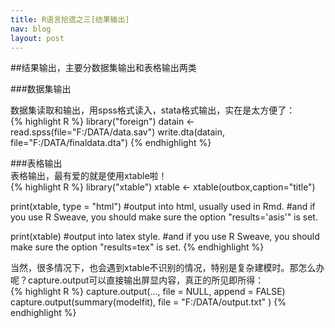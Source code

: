 ```yaml
---
title: R语言拾遗之三[结果输出]
nav: blog
layout: post
---
```


##结果输出，主要分数据集输出和表格输出两类  

###数据集输出  

数据集读取和输出，用spss格式读入，stata格式输出，实在是太方便了：  
{% highlight R %}
library("foreign")
datain <- read.spss(file="F:/DATA/data.sav")
write.dta(datain, file="F:/DATA/finaldata.dta")
{% endhighlight %}   

###表格输出  
表格输出，最有爱的就是使用xtable啦！  
{% highlight R %}
library("xtable")
xtable <- xtable(outbox,caption="title")

print(xtable, type = "html")
#output into html, usually used in Rmd.
#and if you use R Sweave, you should make sure the option "results='asis'" is set.

print(xtable)
#output into latex style. 
#and if you use R Sweave, you should make sure the option "results=tex" is set.
{% endhighlight %} 

当然，很多情况下，也会遇到xtable不识别的情况，特别是复杂建模时。那怎么办呢？capture.output可以直接输出屏显内容，真正的所见即所得：  
{% highlight R %}
capture.output(..., file = NULL, append = FALSE)
capture.output(summary(modelfit), file = "F:/DATA/output.txt" )
{% endhighlight %} 